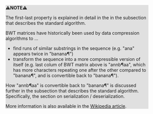 <div style="margin:2em; background-color: #e0e0e0;">

<strong>⚠️NOTE️️️⚠️</strong>

The first-last property is explained in detail in the in the subsection that describes the standard algorithm.

BWT matrices have historically been used by data compression algorithms to ...

 * find runs of similar substrings in the sequence (e.g. "ana" appears twice in "banana¶")
 * transform the sequence into a more compressible version of itself (e.g. last colum of BWT matrix above is "annb¶aa", which has more characters repeating one after the other compared to "banana¶", and is convertible back to "banana¶").

How "annb¶aa" is convertible back to "banana¶" is discussed further in the subsection that describes the standard algorithm. Specifically, the section on serialization / deserialization.

More information is also available in the [Wikipedia article](https://en.wikipedia.org/wiki/Burrows%E2%80%93Wheeler_transform).
</div>

